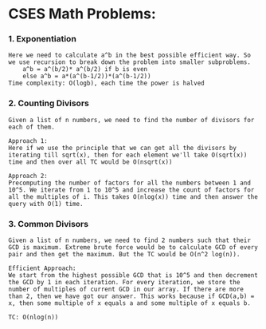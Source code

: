 # CSES Math Problems:

### 1. Exponentiation

    Here we need to calculate a^b in the best possible efficient way. So we use recursion to break down the problem into smaller subproblems.
        a^b = a^(b/2)* a^(b/2) if b is even
        else a^b = a*(a^(b-1/2))*(a^(b-1/2))
    Time complexity: O(logb), each time the power is halved

### 2. Counting Divisors

    Given a list of n numbers, we need to find the number of divisors for each of them.

    Approach 1:
    Here if we use the principle that we can get all the divisors by iterating till sqrt(x), then for each element we'll take O(sqrt(x)) time and then over all TC would be O(nsqrt(x))

    Approach 2:
    Precomputing the number of factors for all the numbers between 1 and 10^5. We iterate from 1 to 10^5 and increase the count of factors for all the multiples of i. This takes O(nlog(x)) time and then answer the query with O(1) time.

### 3. Common Divisors

    Given a list of n numbers, we need to find 2 numbers such that their GCD is maximum. Extreme brute force would be to calculate GCD of every pair and then get the maximum. But the TC would be O(n^2 log(n)).

    Efficient Approach:
    We start from the highest possible GCD that is 10^5 and then decrement the GCD by 1 in each iteration. For every iteration, we store the number of multiples of current GCD in our array. If there are more than 2, then we have got our answer. This works because if GCD(a,b) = x, then some multiple of x equals a and some multiple of x equals b.

    TC: O(nlog(n))
